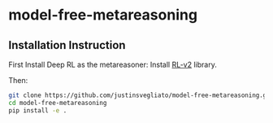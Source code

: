 # model-free-metareasoning

## Installation Instruction

First Install Deep RL as the metareasoner:
Install [RL-v2](https://github.com/bhatiaabhinav/RL-v2) library.


Then:
```bash
git clone https://github.com/justinsvegliato/model-free-metareasoning.git
cd model-free-metareasoning
pip install -e .
```
